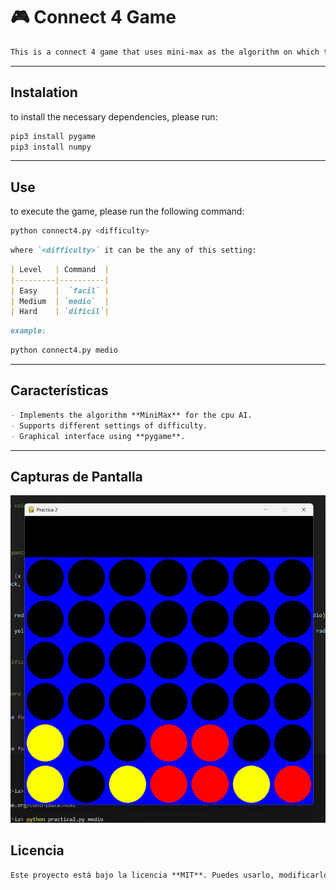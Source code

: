 # 🎮 Connect 4 Game

```markdown
This is a connect 4 game that uses mini-max as the algorithm on which the cpu operates
```

---

## Instalation

to install the necessary dependencies, please run:

```bash
pip3 install pygame
pip3 install numpy
```

---

## Use

to execute the game, please run the following command:

```bash
python connect4.py <difficulty>
```

```markdown
where `<difficulty>` it can be the any of this setting:
```

```markdown
| Level   | Command  |
|---------|----------|
| Easy    |  `facil` |
| Medium  | `medio`  |
| Hard    | `dificil`|
```

```markdown
example:
```

```bash
python connect4.py medio
```

---

## Características

```markdown
- Implements the algorithm **MiniMax** for the cpu AI.  
- Supports different settings of difficulty.  
- Graphical interface using **pygame**.  
```

---

## Capturas de Pantalla

![Captura del juego](images/screenshot.png)

## Licencia

```markdown
Este proyecto está bajo la licencia **MIT**. Puedes usarlo, modificarlo y compartirlo libremente.  
```
